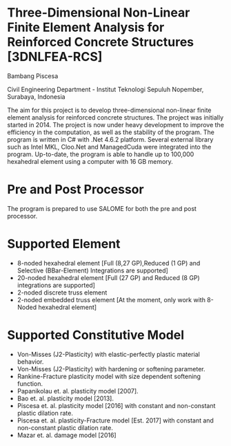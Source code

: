 # Three-Dimensional Non-Linear Finite Element Analysis for Reinforced Concrete Structures [3DNLFEA-RCS]
Bambang Piscesa

Civil Engineering Department - Institut Teknologi Sepuluh Nopember, Surabaya, Indonesia

The aim for this project is to develop three-dimensional non-linear finite element analysis for reinforced concrete structures. The project was initially started in 2014. The project is now under heavy development to improve the efficiency in the computation, as well as the stability of the program. The program is written in C# with .Net 4.6.2 platform. Several external library such as Intel MKL, Cloo.Net and ManagedCuda were integrated into the program. Up-to-date, the program is able to handle up to 100,000 hexahedral element using a computer with 16 GB memory.

# Pre and Post Processor
The program is prepared to use SALOME for both the pre and post processor.

# Supported Element
- 8-noded hexahedral element [Full (8,27 GP),Reduced (1 GP) and Selective (BBar-Element) Integrations are supported]
- 20-noded hexahedral element  [Full (27 GP) and Reduced (8 GP) integrations are supported]
- 2-noded discrete truss element
- 2-noded embedded truss element [At the moment, only work with 8-Noded hexahedral element]

# Supported Constitutive Model
- Von-Misses (J2-Plasticity) with elastic-perfectly plastic material behavior.
- Von-Misses (J2-Plasticity) with hardening or softening parameter.
- Rankine-Fracture plasticity model with size dependent softening function.
- Papanikolau et. al. plasticity model [2007].
- Bao et. al. plasticity model [2013].
- Piscesa et. al. plasticity model [2016] with constant and non-constant plastic dilation rate.
- Piscesa et. al. plasticity-Fracture model [Est. 2017] with constant and non-constant plastic dilation rate.
- Mazar et. al. damage model [2016]

